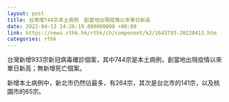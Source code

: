 ```yaml
---
layout: post
title: 台灣增744宗本土病例　創當地出現疫情以來單日新高
date: 2022-04-13 14:26:19.000000000 +08:00
link: https://news.rthk.hk/rthk/ch/component/k2/1643793-20220413.htm
categories: rthk
---
```


台灣新增933宗新冠病毒確診個案，其中744宗是本土病例，創當地出現疫情以來單日新高；無新增死亡個案。

新增本土病例中，新北市仍然佔最多，有264宗，其次是台北市的141宗，以及桃園市的65宗。
